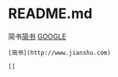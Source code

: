 README.md
===
简书[简书](http://www.jianshu.com/p/q81RER)
[GOOGLE](http://www.jianshu.com/p/q81RER)  
```
[简书](http://www.jianshu.com)
```
```
[]
```

